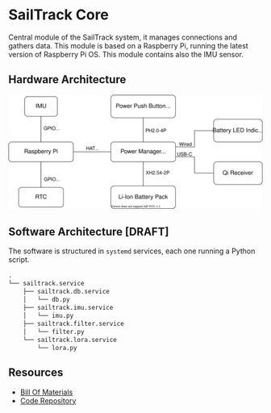 # SailTrack Core
Central module of the SailTrack system, it manages connections and gathers data. This module is based on a Raspberry Pi, running the latest version of Raspberry Pi OS. This module contains also the IMU sensor.

## Hardware Architecture
<p align="center">
  <img src="block-diagram.svg"/>
</p>

## Software Architecture [DRAFT]
The software is structured in `systemd` services, each one running a Python script.
```
.
└── sailtrack.service
    ├── sailtrack.db.service
    │   └── db.py
    ├── sailtrack.imu.service
    │   └── imu.py
    ├── sailtrack.filter.service
    │   └── filter.py
    └── sailtrack.lora.service
        └── lora.py
```

## Resources
* [Bill Of Materials](BOM.csv)
* [Code Repository](https://github.com/metis-vela-unipd/sailtrack-core)
